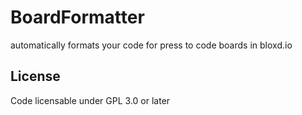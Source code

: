 # BoardFormatter
automatically formats your code for press to code boards in bloxd.io

## License
Code licensable under GPL 3.0 or later
